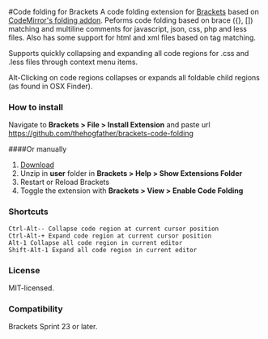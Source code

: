 #Code folding for Brackets
A code folding extension for [Brackets](https://github.com/adobe/brackets/) based on [CodeMirror's folding addon](http://codemirror.net/demo/folding.html).
Peforms code folding based on brace ({}, []) matching and multiline comments for javascript, json, css, php and less files. Also has some support for html and xml files based on tag matching.

Supports quickly collapsing and expanding all code regions for .css and .less files through context menu items.

Alt-Clicking on code regions collapses or expands all foldable child regions (as found in OSX Finder).

### How to install
Navigate to **Brackets > File > Install Extension** and paste url https://github.com/thehogfather/brackets-code-folding

####Or manually
1. [Download](https://github.com/thehogfather/brackets-code-folding/archive/master.zip)
2. Unzip in **user** folder in **Brackets > Help > Show Extensions Folder**
3. Restart or Reload Brackets
4. Toggle the extension with  **Brackets > View > Enable Code Folding**

### Shortcuts
    Ctrl-Alt-- Collapse code region at current cursor position
    Ctrl-Alt-+ Expand code region at current cursor position
    Alt-1 Collapse all code region in current editor
    Shift-Alt-1 Expand all code region in current editor

### License
MIT-licensed.

### Compatibility
Brackets Sprint 23 or later.
